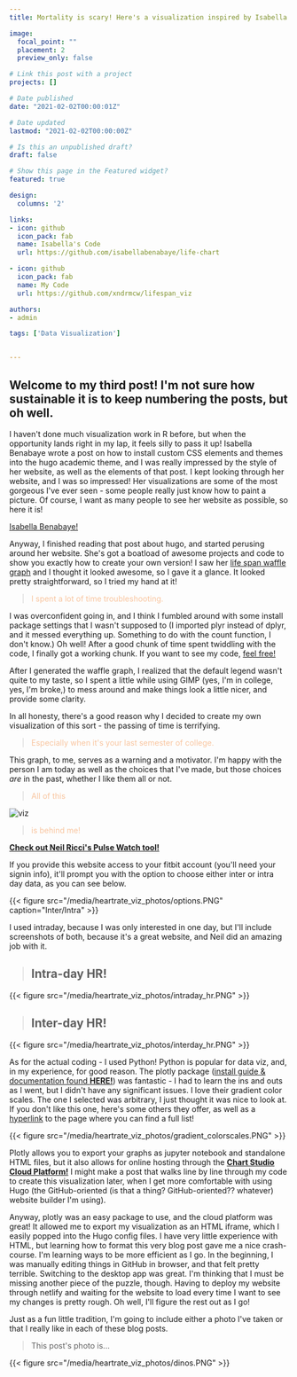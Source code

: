 ```yaml
---
title: Mortality is scary! Here's a visualization inspired by Isabella Benabaye to help confront it.

image:
  focal_point: ""
  placement: 2
  preview_only: false

# Link this post with a project
projects: []

# Date published
date: "2021-02-02T00:00:01Z"

# Date updated
lastmod: "2021-02-02T00:00:00Z"

# Is this an unpublished draft?
draft: false

# Show this page in the Featured widget?
featured: true

design:
  columns: '2'

links:
- icon: github
  icon_pack: fab
  name: Isabella's Code
  url: https://github.com/isabellabenabaye/life-chart

- icon: github
  icon_pack: fab
  name: My Code
  url: https://github.com/xndrmcw/lifespan_viz

authors:
- admin

tags: ['Data Visualization']


---
```


## Welcome to my third post! I'm not sure how sustainable it is to keep numbering the posts, but oh well.

I haven't done much visualization work in R before, but when the opportunity lands right in my lap, it feels silly to pass it up! Isabella Benabaye wrote a post on how to install custom CSS elements and themes into the hugo academic theme, and I was really impressed by the style of her website, as well as the elements of that post. I kept looking through her website, and I was so impressed! Her visualizations are some of the most gorgeous I've ever seen - some people really just know how to paint a picture. Of course, I want as many people to see her website as possible, so here it is!

><p style="color:white;">
<a href="https://isabella-b.com/">Isabella Benabaye!</a>
</p>

Anyway, I finished reading that post about hugo, and started perusing around her website. She's got a boatload of awesome projects and code to show you exactly how to create your own version! I saw her [life span waffle graph](https://isabella-b.com/blog/my-life-in-months/) and I thought it looked awesome, so I gave it a glance. It looked pretty straightforward, so I tried my hand at it!

><p style="color:#F9C59F;">I spent a lot of time troubleshooting.</p>

I was overconfident going in, and I think I fumbled around with some install package settings that I wasn't supposed to (I imported plyr instead of dplyr, and it messed everything up. Something to do with the count function, I don't know.) Oh well! After a good chunk of time spent twiddling with the code, I finally got a working chunk. If you want to see my code, [feel free!](https://xndrmcw.netlify.app/project/lifespan_viz)

After I generated the waffle graph, I realized that the default legend wasn't quite to my taste, so I spent a little while using GIMP (yes, I'm in college, yes, I'm broke,) to mess around and make things look a little nicer, and provide some clarity.

In all honesty, there's a good reason why I decided to create my own visualization of this sort - the passing of time is terrifying.

><p style="color:#F9C59F;">Especially when it's your last semester of college.</p>

This graph, to me, serves as a warning and a motivator. I'm happy with the person I am today as well as the choices that I've made, but those choices *are* in the past, whether I like them all or not.

><p style="color:#F9C59F;">All of this</p>

![viz](/media/lifespan_viz_photos/gone.png)

><p style="color:#F9C59F;">is behind me!</p>


[**Check out Neil Ricci's Pulse Watch tool!**](https://iccir919.github.io/pulseWatch/public/index.html)

If you provide this website access to your fitbit account (you'll need your signin info), it'll prompt you with the option to choose either inter or intra day data, as you can see below.

{{< figure src="/media/heartrate_viz_photos/options.PNG" caption="Inter/Intra" >}}

I used intraday, because I was only interested in one day, but I'll include screenshots of both, because it's a great website, and Neil did an amazing job with it.
>## Intra-day HR!
{{< figure src="/media/heartrate_viz_photos/intraday_hr.PNG" >}}

>## Inter-day HR!
{{< figure src="/media/heartrate_viz_photos/interday_hr.PNG" >}}


As for the actual coding - I used Python! Python is popular for data viz, and, in my experience, for good reason. The plotly package ([install guide & documentation found **HERE!**](https://pypi.org/project/plotly)) was fantastic - I had to learn the ins and outs as I went, but I didn't have any significant issues. I love their gradient color scales. The one I selected was arbitrary, I just thought it was nice to look at. If you don't like this one, here's some others they offer, as well as a [hyperlink](https://plotly.com/python/builtin-colorscales/) to the page where you can find a full list!

{{< figure src="/media/heartrate_viz_photos/gradient_colorscales.PNG" >}}

Plotly allows you to export your graphs as jupyter notebook and standalone HTML files, but it also allows for online hosting through the [**Chart Studio Cloud Platform!**](https://chart-studio.plotly.com/) I might make a post that walks line by line through my code to create this visualization later, when I get more comfortable with using Hugo (the GitHub-oriented (is that a thing? GitHub-oriented?? whatever) website builder I'm using).

Anyway, plotly was an easy package to use, and the cloud platform was great! It allowed me to export my visualization as an HTML iframe, which I easily popped into the Hugo config files. I have very little experience with HTML, but learning how to format this very blog post gave me a nice crash-course. I'm learning ways to be more efficient as I go. In the beginning, I was manually editing things in GitHub in browser, and that felt pretty terrible. Switching to the desktop app was great. I'm thinking that I must be missing another piece of the puzzle, though. Having to deploy my website through netlify and waiting for the website to load every time I want to see my changes is pretty rough. Oh well, I'll figure the rest out as I go!

Just as a fun little tradition, I'm going to include either a photo I've taken or that I really like in each of these blog posts.

>This post's photo is...

{{< figure src="/media/heartrate_viz_photos/dinos.PNG" >}}
